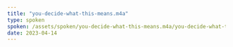 ```yaml
---
title: "you-decide-what-this-means.m4a"
type: spoken
spoken: /assets/spoken/you-decide-what-this-means.m4a/you-decide-what-this-means.m4a
date: 2023-04-14
---
```

